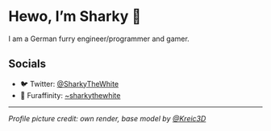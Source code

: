 # Hewo, I’m Sharky 👋 

I am a German furry engineer/programmer and gamer.

## Socials

- 🐦 Twitter: [@SharkyTheWhite](https://twitter.com/SharkyTheWhite)
- 🐾 Furaffinity: [~sharkythewhite](https://www.furaffinity.net/user/sharkythewhite)

---

*Profile picture credit: own render, base model by [@Kreic3D](https://twitter.com/Kreic3D)*


<!---
- 👀 I’m interested in ...
- 🌱 I’m currently learning ...
- 💞️ I’m looking to collaborate on ...
- 📫 How to reach me: 
-->

<!---
SharkyTheWhite/SharkyTheWhite is a ✨ special ✨ repository because its `README.md` (this file) appears on your GitHub profile.
You can click the Preview link to take a look at your changes.
--->
